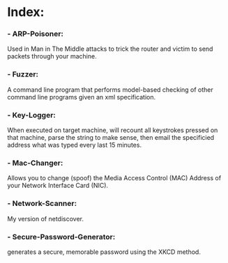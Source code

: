 # Index:
### - ARP-Poisoner: 
Used in Man in The Middle attacks to trick the router and victim to send packets through your machine.
### - Fuzzer: 
A command line program that performs model-based checking of other command line programs given an xml specification.
### - Key-Logger: 
When executed on target machine, will recount all keystrokes pressed on that machine, parse the string to make sense, then email the specificied address what was typed every last 15 minutes.
### - Mac-Changer: 
Allows you to change (spoof) the Media Access Control (MAC) Address of your Network Interface Card (NIC).
### - Network-Scanner: 
My version of netdiscover.
### - Secure-Password-Generator: 
generates a secure, memorable password using the XKCD method.
